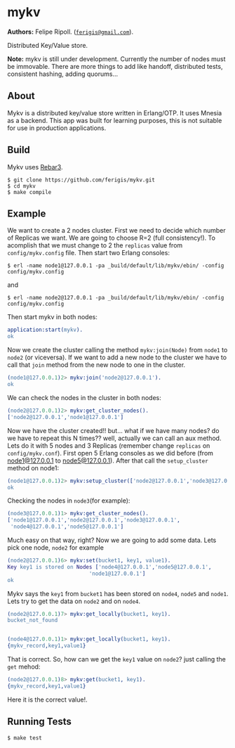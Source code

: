 mykv
=====

__Authors:__ Felipe Ripoll. ([`ferigis@gmail.com`](mailto:ferigis@gmail.com)).

Distributed Key/Value store.

__Note:__ mykv is still under development. Currently the number of nodes must be immovable. There are more things to add like handoff, distributed tests, consistent hashing, adding quorums...

About
----

Mykv is a distributed key/value store written in Erlang/OTP. It uses Mnesia as a backend. This app was built for learning purposes, this is not suitable for use in production applications.

Build
-----

Mykv uses [Rebar3](https://www.rebar3.org/).

    $ git clone https://github.com/ferigis/mykv.git
    $ cd mykv
    $ make compile

Example
-----

We want to create a 2 nodes cluster. First we need to decide which number of Replicas we want. We are going to choose R=2 (full consistency!). To acomplish that we must change to 2 the  `replicas` value from `config/mykv.config` file. 
Then start two Erlang consoles:

    $ erl -name node1@127.0.0.1 -pa _build/default/lib/mykv/ebin/ -config config/mykv.config

and 

    $ erl -name node2@127.0.0.1 -pa _build/default/lib/mykv/ebin/ -config config/mykv.config

Then start mykv in both nodes:

```erlang
application:start(mykv).
ok
```

Now we create the cluster calling the method `mykv:join(Node)` from `node1` to `node2` (or viceversa). If we want to add a new node to the cluster we have to call that `join` method from the new node to one in the cluster.

```erlang
(node1@127.0.0.1)2> mykv:join('node2@127.0.0.1').
ok
```
We can check the nodes in the cluster in both nodes:

```erlang
(node2@127.0.0.1)2> mykv:get_cluster_nodes().
['node2@127.0.0.1','node1@127.0.0.1']
```

Now we have the cluster created!! but... what if we have many nodes? do we have to repeat this N times?? well, actually we can call an aux method. Lets do it with 5 nodes and 3 Replicas (remember change `replicas` on `config/mykv.conf`).
First open 5 Erlang consoles as we did before (from node1@127.0.0.1 to node5@127.0.0.1). After that call the `setup_cluster` method on node1:

```erlang
(node1@127.0.0.1)2> mykv:setup_cluster(['node2@127.0.0.1','node3@127.0.0.1','node4@127.0.0.1','node5@127.0.0.1']).
ok
```

Checking the nodes in `node3`(for example):

```erlang
(node3@127.0.0.1)1> mykv:get_cluster_nodes().
['node1@127.0.0.1','node2@127.0.0.1','node3@127.0.0.1',
 'node4@127.0.0.1','node5@127.0.0.1']
```

 Much easy on that way, right?
 Now we are going to add some data. Lets pick one node, `node2` for example

```erlang
(node2@127.0.0.1)6> mykv:set(bucket1, key1, value1).
Key key1 is stored on Nodes ['node4@127.0.0.1','node5@127.0.0.1',
                          'node1@127.0.0.1']
ok
```

Mykv says the `key1` from `bucket1` has been stored on `node4`, `node5` and `node1`. Lets try to get the data on `node2` and on `node4`.

```erlang
(node2@127.0.0.1)7> mykv:get_locally(bucket1, key1).
bucket_not_found


(node4@127.0.0.1)1> mykv:get_locally(bucket1, key1).
{mykv_record,key1,value1}
```

 That is correct. So, how can we get the `key1` value on `node2`? just calling the `get` mehod:

```erlang
(node2@127.0.0.1)8> mykv:get(bucket1, key1).        
{mykv_record,key1,value1}
```

Here it is the correct value!.

Running Tests
-----

    $ make test